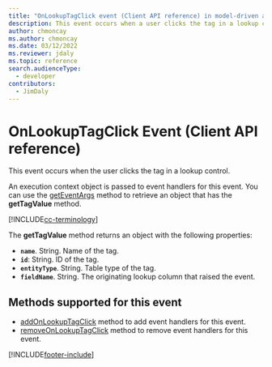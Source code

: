 ```yaml
---
title: "OnLookupTagClick event (Client API reference) in model-driven apps| MicrosoftDocs"
description: This event occurs when a user clicks the tag in a lookup control.
author: chmoncay
ms.author: chmoncay
ms.date: 03/12/2022
ms.reviewer: jdaly
ms.topic: reference
search.audienceType: 
  - developer
contributors:
  - JimDaly
---
```


# OnLookupTagClick Event (Client API reference)

This event occurs when the user clicks the tag in a lookup control. 

An execution context object is passed to event handlers for this event. You can use the [getEventArgs](../executioncontext/getEventArgs.md) method to retrieve an object that has the **getTagValue** method. 

[!INCLUDE[cc-terminology](../../../../data-platform/includes/cc-terminology.md)]

The **getTagValue** method returns an object with the following properties:

- **`name`**. String. Name of the tag.
- **`id`**: String. ID of the tag.
- **`entityType`**. String. Table type of the tag.
- **`fieldName`**. String. The originating lookup column that raised the event.

## Methods supported for this event

- [addOnLookupTagClick](../controls/addOnLookupTagClick.md) method to add event handlers for this event.
- [removeOnLookupTagClick](../controls/removeOnLookupTagClick.md) method to remove event handlers for this event. 



[!INCLUDE[footer-include](../../../../../includes/footer-banner.md)]
